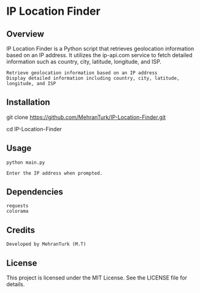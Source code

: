 # IP Location Finder

## Overview

IP Location Finder is a Python script that retrieves geolocation information based on an IP address. It utilizes the ip-api.com service to fetch detailed information such as country, city, latitude, longitude, and ISP.

    Retrieve geolocation information based on an IP address
    Display detailed information including country, city, latitude, longitude, and ISP

## Installation

git clone https://github.com/MehranTurk/IP-Location-Finder.git

cd IP-Location-Finder


## Usage

    python main.py

    Enter the IP address when prompted.
## Dependencies

    requests
    colorama

## Credits

    Developed by MehranTurk (M.T)
## License

This project is licensed under the MIT License. See the LICENSE file for details.

